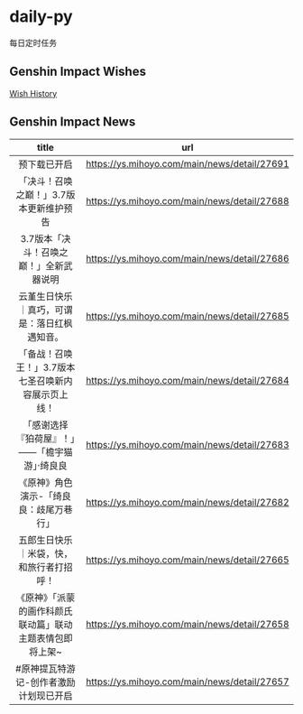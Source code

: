 # daily-py
每日定时任务


## Genshin Impact Wishes
[Wish History](./genshin_impact_wish.md)


## Genshin Impact News

| title | url |
|:---:|:---:|
| 预下载已开启 | https://ys.mihoyo.com/main/news/detail/27691 |
| 「决斗！召唤之巅！」3.7版本更新维护预告 | https://ys.mihoyo.com/main/news/detail/27688 |
| 3.7版本「决斗！召唤之巅！」全新武器说明 | https://ys.mihoyo.com/main/news/detail/27686 |
|  云堇生日快乐｜真巧，可谓是：落日红枫遇知音。 | https://ys.mihoyo.com/main/news/detail/27685 |
| 「备战！召唤王！」3.7版本七圣召唤新内容展示页上线！ | https://ys.mihoyo.com/main/news/detail/27684 |
| 「感谢选择『狛荷屋』！」——「檐宇猫游」·绮良良 | https://ys.mihoyo.com/main/news/detail/27683 |
| 《原神》角色演示-「绮良良：歧尾万巷行」 | https://ys.mihoyo.com/main/news/detail/27682 |
| 五郎生日快乐｜米袋，快，和旅行者打招呼！ | https://ys.mihoyo.com/main/news/detail/27665 |
| 《原神》「派蒙的画作科颜氏联动篇」联动主题表情包即将上架~ | https://ys.mihoyo.com/main/news/detail/27658 |
| #原神提瓦特游记-创作者激励计划现已开启 | https://ys.mihoyo.com/main/news/detail/27657 |

